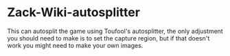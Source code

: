 # Zack-Wiki-autosplitter
This can autosplit the game using Toufool's autosplitter, the only adjustment you should need to make is to set the capture region, but if that doesn't work you might need to make your own images.
